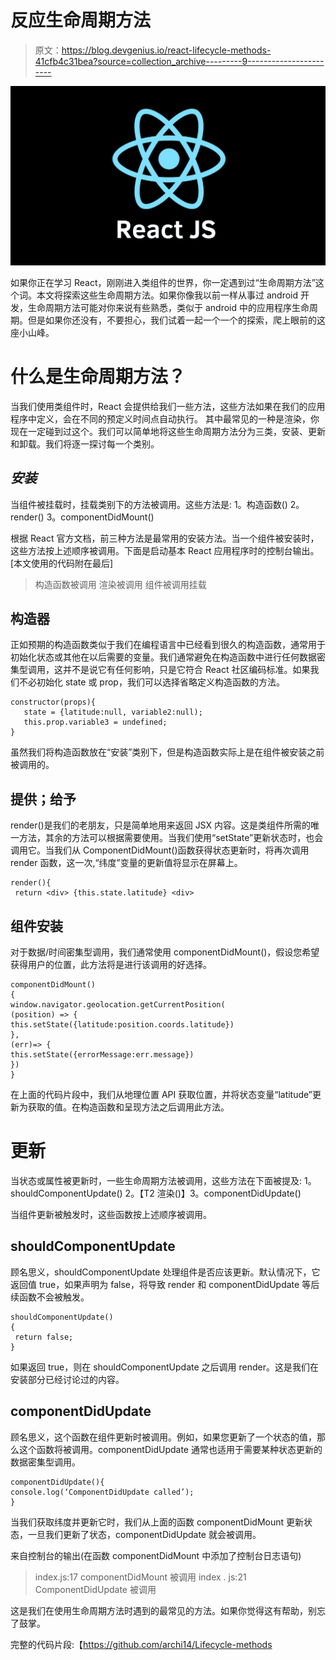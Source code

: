# 反应生命周期方法

> 原文：<https://blog.devgenius.io/react-lifecycle-methods-41cfb4c31bea?source=collection_archive---------9----------------------->

![](img/d83064935042661cfdb0f3e0fb3eb5fc.png)

如果你正在学习 React，刚刚进入类组件的世界，你一定遇到过“生命周期方法”这个词。本文将探索这些生命周期方法。如果你像我以前一样从事过 android 开发，生命周期方法可能对你来说有些熟悉，类似于 android 中的应用程序生命周期。但是如果你还没有，不要担心，我们试着一起一个一个的探索，爬上眼前的这座小山峰。

# 什么是生命周期方法？

当我们使用类组件时，React 会提供给我们一些方法，这些方法如果在我们的应用程序中定义，会在不同的预定义时间点自动执行。
其中最常见的一种是渲染，你现在一定碰到过这个。我们可以简单地将这些生命周期方法分为三类，安装、更新和卸载。我们将逐一探讨每一个类别。

## *安装*

当组件被挂载时，挂载类别下的方法被调用。这些方法是:
1。构造函数()
2。render()
3。componentDidMount()

根据 React 官方文档，前三种方法是最常用的安装方法。当一个组件被安装时，这些方法按上述顺序被调用。下面是启动基本 React 应用程序时的控制台输出。[本文使用的代码附在最后]

> 构造函数被调用
> 渲染被调用
> 组件被调用挂载

## 构造器

正如预期的构造函数类似于我们在编程语言中已经看到很久的构造函数，通常用于初始化状态或其他在以后需要的变量。我们通常避免在构造函数中进行任何数据密集型调用，这并不是说它有任何影响，只是它符合 React 社区编码标准。如果我们不必初始化 state 或 prop，我们可以选择省略定义构造函数的方法。

```
constructor(props){
   state = {latitude:null, variable2:null);
   this.prop.variable3 = undefined;
}
```

虽然我们将构造函数放在“安装”类别下，但是构造函数实际上是在组件被安装之前被调用的。

## 提供；给予

render()是我们的老朋友，只是简单地用来返回 JSX 内容。这是类组件所需的唯一方法，其余的方法可以根据需要使用。当我们使用“setState”更新状态时，也会调用它。当我们从 ComponentDidMount()函数获得状态更新时，将再次调用 render 函数，这一次,“纬度”变量的更新值将显示在屏幕上。

```
render(){
 return <div> {this.state.latitude} <div>
```

## 组件安装

对于数据/时间密集型调用，我们通常使用 componentDidMount()，假设您希望获得用户的位置，此方法将是进行该调用的好选择。

```
componentDidMount()
{
window.navigator.geolocation.getCurrentPosition(
(position) => {
this.setState({latitude:position.coords.latitude})
},
(err)=> {
this.setState({errorMessage:err.message})
})
}
```

在上面的代码片段中，我们从地理位置 API 获取位置，并将状态变量“latitude”更新为获取的值。在构造函数和呈现方法之后调用此方法。

# 更新

当状态或属性被更新时，一些生命周期方法被调用，这些方法在下面被提及:
1。shouldComponentUpdate()
2。【T2 渲染()】3。componentDidUpdate()

当组件更新被触发时，这些函数按上述顺序被调用。

## shouldComponentUpdate

顾名思义，shouldComponentUpdate 处理组件是否应该更新。默认情况下，它返回值 true，如果声明为 false，将导致 render 和 componentDidUpdate 等后续函数不会被触发。

```
shouldComponentUpdate()
{
 return false;
}
```

如果返回 true，则在 shouldComponentUpdate 之后调用 render。这是我们在安装部分已经讨论过的内容。

## componentDidUpdate

顾名思义，这个函数在组件更新时被调用。例如，如果您更新了一个状态的值，那么这个函数将被调用。componentDidUpdate 通常也适用于需要某种状态更新的数据密集型调用。

```
componentDidUpdate(){
console.log(‘ComponentDidUpdate called’);
}
```

当我们获取纬度并更新它时，我们从上面的函数 componentDidMount 更新状态，一旦我们更新了状态，componentDidUpdate 就会被调用。

来自控制台的输出(在函数 componentDidMount 中添加了控制台日志语句)

> index.js:17 componentDidMount 被调用
> index . js:21 ComponentDidUpdate 被调用

这是我们在使用生命周期方法时遇到的最常见的方法。如果你觉得这有帮助，别忘了鼓掌。

完整的代码片段:【https://github.com/archi14/Lifecycle-methods 